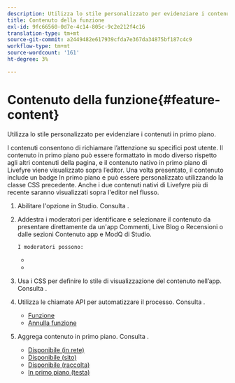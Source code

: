 ```yaml
---
description: Utilizza lo stile personalizzato per evidenziare i contenuti in primo piano.
title: Contenuto della funzione
exl-id: 9fc66560-0d7e-4c14-805c-9c2e212f4c16
translation-type: tm+mt
source-git-commit: a2449482e617939cfda7e367da34875bf187c4c9
workflow-type: tm+mt
source-wordcount: '161'
ht-degree: 3%

---
```


# Contenuto della funzione{#feature-content}

Utilizza lo stile personalizzato per evidenziare i contenuti in primo piano.

I contenuti consentono di richiamare l’attenzione su specifici post utente. Il contenuto in primo piano può essere formattato in modo diverso rispetto agli altri contenuti della pagina, e il contenuto nativo in primo piano di Livefyre viene visualizzato sopra l’editor. Una volta presentato, il contenuto include un badge In primo piano e può essere personalizzato utilizzando la classe CSS precedente. Anche i due contenuti nativi di Livefyre più di recente saranno visualizzati sopra l&#39;editor nel flusso.

1. Abilitare l&#39;opzione in Studio. Consulta [](../c-app-customizations/t-enable-featuring-content-in-studio.md#t_enable_featuring_content_in_studio).
1. Addestra i moderatori per identificare e selezionare il contenuto da presentare direttamente da un&#39;app Commenti, Live Blog o Recensioni o dalle sezioni Contenuto app e ModQ di Studio.

       I moderatori possono:
   
   * [](../c-app-customizations/t-select-content-to-feature-from-studio.md#select_content_to_feature_from_studio)
   * [](../c-app-customizations/t-select-content-to-feature.md#t_select_content_to_feature)

1. Usa i CSS per definire lo stile di visualizzazione del contenuto nell’app. Consulta [](../c-app-customizations/c-use-css-to-style-featured-content.md#c_use_css_to_style_featured_content).
1. Utilizza le chiamate API per automatizzare il processo. Consulta [](../c-app-customizations/c-feature-apis.md#c_feature_apis).

   * [Funzione](#c_feature_apis/section_jpw_nqw_xz)
   * [Annulla funzione](#c_feature_apis/section_knh_mqw_xz)

1. Aggrega contenuto in primo piano. Consulta [](../c-app-customizations/c-aggregated-featured-content-using-the-featured-apis.md#c_aggregated_featured_content_using_the_featured_apis).

   * [Disponibile (in rete)](#c_aggregated_featured_content_using_the_featured_apis/section_cgm_1nw_xz)
   * [Disponibile (sito)](#c_aggregated_featured_content_using_the_featured_apis/section_lq5_ymw_xz)
   * [Disponibile (raccolta)](#c_aggregated_featured_content_using_the_featured_apis/section_kgc_xmw_xz)
   * [In primo piano (testa)](#c_aggregated_featured_content_using_the_featured_apis/section_n4b_lmw_xz)
